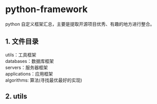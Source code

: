 # python-framework
python 自定义框架汇总，主要是提取开源项目优秀、有趣的地方进行整合。   
## 1. 文件目录  
utils：工具框架  
databases：数据库框架  
servers：服务器框架  
applications：应用框架  
algorithms: 算法(寻找最优最好的实现)
## 2. utils  

